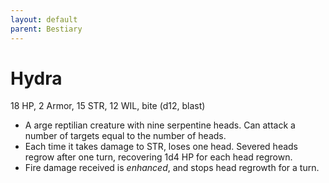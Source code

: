 ```yaml
---
layout: default
parent: Bestiary
---
```


# Hydra

18 HP, 2 Armor, 15 STR, 12 WIL, bite (d12, blast)

- A arge reptilian creature with nine serpentine heads. Can attack a number of targets equal to the number of heads.
- Each time it takes damage to STR, loses one head. Severed heads regrow after one turn, recovering 1d4 HP for each head regrown.
- Fire damage received is _enhanced_, and stops head regrowth for a turn.
